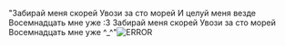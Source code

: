 "Забирай меня скорей Увози за сто морей И целуй меня везде Восемнадцать мне уже 
:3 Забирай меня скорей Увози за сто морей Восемнадцать мне уже ^_^"![ERROR](https://i.ibb.co/PknbBBS/Untitled176-20250420202657.png)
